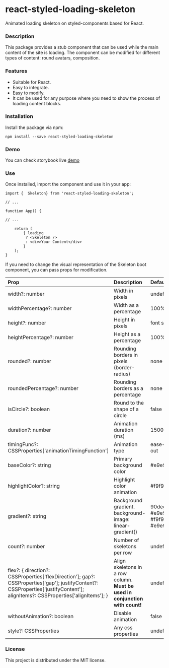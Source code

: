 # react-styled-loading-skeleton
Animated loading skeleton on styled-components based for React.

### Description

This package provides a stub component that can be used while the main content of the site is loading. The component can be modified for different types of content: round avatars, composition.

### Features

- Suitable for React.
- Easy to integrate.
- Easy to modify.
- It can be used for any purpose where you need to show the process of loading content blocks.

### Installation

Install the package via npm:

`npm install --save react-styled-loading-skeleton`

### Demo

You can check storybook live [demo](https://nullorone.github.io/react-styled-loading-skeleton-examples/)

### Use

Once installed, import the component and use it in your app:

```
import {  Skeleton} from 'react-styled-loading-skeleton';

// ...

function App() {

// ...

    return (
        { loading
         ? <Skeleton />
         : <div>Your Content</div>
        }
    );
}
```

If you need to change the visual representation of the Skeleton boot component, you can pass props for modification.

| **Prop**                                                                                                                                                                               | **Description**                                                               | **Default**                       |
|:---------------------------------------------------------------------------------------------------------------------------------------------------------------------------------------|:------------------------------------------------------------------------------|:----------------------------------|
| width?: number                                                                                                                                                                         | Width in pixels                                                               | undefined                         |
| widthPercentage?: number                                                                                                                                                               | Width as a percentage                                                         | 100%                              |
| height?: number                                                                                                                                                                        | Height in pixels                                                              | font size                         |
| heightPercentage?: number                                                                                                                                                              | Height as a percentage                                                        | 100%                              |
| rounded?: number                                                                                                                                                                       | Rounding borders in pixels  (border-radius)                                   | none                              |
| roundedPercentage?: number                                                                                                                                                             | Rounding borders as a percentage                                              | none                              |
| isCircle?: boolean                                                                                                                                                                     | Round to the shape of a circle                                                | false                             |
| duration?: number                                                                                                                                                                      | Animation duration (ms)                                                       | 1500                              |
| timingFunc?: CSSProperties['animationTimingFunction']                                                                                                                                  | Animation type                                                                | ease-in-out                       |
| baseColor?: string                                                                                                                                                                     | Primary background color                                                      | #e9e9e9                           |
| highlightColor?: string                                                                                                                                                                | Highlight color animation                                                     | #f9f9f9                           |
| gradient?: string                                                                                                                                                                      | Background gradient. background-image: linear-gradient(<gradient>)            | 90deg, #e9e9e9, #f9f9f9, #e9e9e9  |
| count?: number                                                                                                                                                                         | Number of skeletons per row                                                   | undefined                         |
| flex?: {   direction?: CSSProperties['flexDirection'];   gap?: CSSProperties['gap'];   justifyContent?: CSSProperties['justifyContent'];   alignItems?: CSSProperties['alignItems']; } | Align skeletons in a row column.  **Must be used in conjunction with count!** | undefined                         |
| withoutAnimation?: boolean                                                                                                                                                             | Disable animation                                                             | false                             |
| style?: CSSProperties                                                                                                                                                                  | Any css properties                                                            | undefined                         |

### License

This project is distributed under the MIT license.
